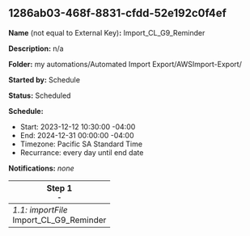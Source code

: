 ## 1286ab03-468f-8831-cfdd-52e192c0f4ef

**Name** (not equal to External Key)**:** Import_CL_G9_Reminder

**Description:** n/a

**Folder:** my automations/Automated Import Export/AWSImport-Export/

**Started by:** Schedule

**Status:** Scheduled

**Schedule:**

* Start: 2023-12-12 10:30:00 -04:00
* End: 2024-12-31 00:00:00 -04:00
* Timezone: Pacific SA Standard Time
* Recurrance: every day until end date

**Notifications:** _none_


| Step 1<br>_<small>-</small>_ |
| --- |
| _1.1: importFile_<br>Import_CL_G9_Reminder |
